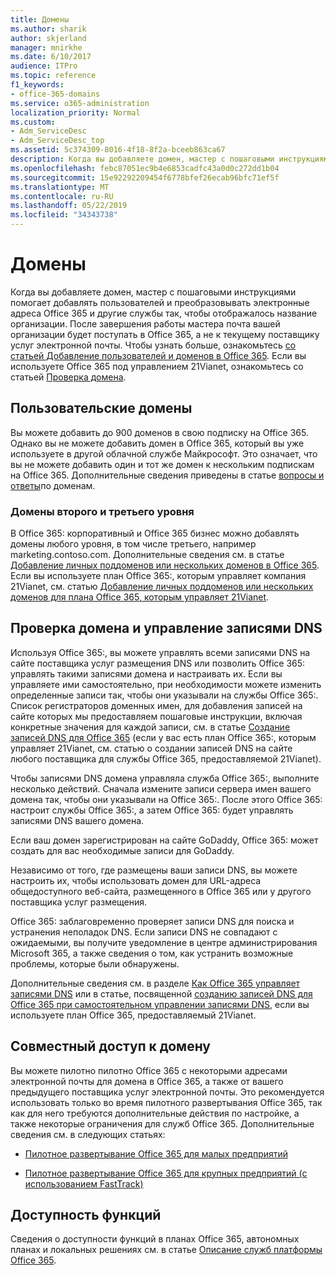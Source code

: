 ```yaml
---
title: Домены
ms.author: sharik
author: skjerland
manager: mnirkhe
ms.date: 6/10/2017
audience: ITPro
ms.topic: reference
f1_keywords:
- office-365-domains
ms.service: o365-administration
localization_priority: Normal
ms.custom:
- Adm_ServiceDesc
- Adm_ServiceDesc_top
ms.assetid: 5c374309-8016-4f18-8f2a-bceeb863ca67
description: Когда вы добавляете домен, мастер с пошаговыми инструкциями помогает добавлять пользователей и преобразовывать электронные адреса Office 365 и другие службы так, чтобы отображалось название организации. После завершения работы мастера почта вашей организации будет поступать в Office 365, а не к текущему поставщику услуг электронной почты. Чтобы узнать больше, ознакомьтесь со статьей Добавление пользователей и доменов в Office 365. Если вы используете Office 365 под управлением 21Vianet, ознакомьтесь со статьей Проверка домена.
ms.openlocfilehash: febc87051ec9b4e6853cadfc43a0d0c272dd1b04
ms.sourcegitcommit: 15e92292209454f6778bfef26ecab96bfc71ef5f
ms.translationtype: MT
ms.contentlocale: ru-RU
ms.lasthandoff: 05/22/2019
ms.locfileid: "34343738"
---
```

# <a name="domains"></a>Домены

Когда вы добавляете домен, мастер с пошаговыми инструкциями помогает добавлять пользователей и преобразовывать электронные адреса Office 365 и другие службы так, чтобы отображалось название организации. После завершения работы мастера почта вашей организации будет поступать в Office 365, а не к текущему поставщику услуг электронной почты. Чтобы узнать больше, ознакомьтесь [со статьей Добавление пользователей и доменов в Office 365](https://support.office.com/article/6383f56d-3d09-4dcb-9b41-b5f5a5efd611). Если вы используете Office 365 под управлением 21Vianet, ознакомьтесь со статьей [Проверка домена](http://go.microsoft.com/fwlink/?LinkID=733344&amp;clcid=0x409).
  
## <a name="custom-domains"></a>Пользовательские домены
<a name="BKMK_CustomDomains"> </a>

Вы можете добавить до 900 доменов в свою подписку на Office 365. Однако вы не можете добавить домен в Office 365, который вы уже используете в другой облачной службе Майкрософт. Это означает, что вы не можете добавить один и тот же домен к нескольким подпискам на Office 365. Дополнительные сведения приведены в статье [вопросы и ответы](https://support.office.com/en-us/article/Domains-FAQ-1272bad0-4bd4-4796-8005-67d6fb3afc5a)по доменам.
  
### <a name="second-and-third-level-domains"></a>Домены второго и третьего уровня
<a name="BKMK_SecondAndThirdLevelDomains"> </a>

В Office 365: корпоративный и Office 365 бизнес можно добавлять домены любого уровня, в том числе третьего, например marketing.contoso.com. Дополнительные сведения см. в статье [Добавление личных поддоменов или нескольких доменов в Office 365](http://go.microsoft.com/fwlink/?LinkID=733345&amp;clcid=0x409). Если вы используете план Office 365:, которым управляет компания 21Vianet, см. статью [Добавление личных поддоменов или нескольких доменов для плана Office 365, которым управляет 21Vianet](http://go.microsoft.com/fwlink/?LinkID=733346&amp;clcid=0x409).
  
## <a name="domain-verification-and-managing-dns-records"></a>Проверка домена и управление записями DNS
<a name="BKMK_ManagingDNSRecords"> </a>

Используя Office 365:, вы можете управлять всеми записями DNS на сайте поставщика услуг размещения DNS или позволить Office 365: управлять такими записями домена и настраивать их. Если вы управляете ими самостоятельно, при необходимости можете изменить определенные записи так, чтобы они указывали на службы Office 365:. Список регистраторов доменных имен, для добавления записей на сайте которых мы предоставляем пошаговые инструкции, включая конкретные значения для каждой записи, см. в статье [Создание записей DNS для Office 365](https://go.microsoft.com/fwlink/p/?LinkID=270173) (если у вас есть план Office 365:, которым управляет 21Vianet, см. статью о создании записей DNS на сайте любого поставщика для службы Office 365, предоставляемой 21Vianet). 
  
Чтобы записями DNS домена управляла служба Office 365:, выполните несколько действий. Сначала измените записи сервера имен вашего домена так, чтобы они указывали на Office 365:. После этого Office 365: настроит службы Office 365:, а затем Office 365: будет управлять записями DNS вашего домена.
  
Если ваш домен зарегистрирован на сайте GoDaddy, Office 365: может создать для вас необходимые записи для GoDaddy. 
  
Независимо от того, где размещены ваши записи DNS, вы можете настроить их, чтобы использовать домен для URL-адреса общедоступного веб-сайта, размещенного в Office 365 или у другого поставщика услуг размещения. 
  
Office 365: заблаговременно проверяет записи DNS для поиска и устранения неполадок DNS. Если записи DNS не совпадают с ожидаемыми, вы получите уведомление в центре администрирования Microsoft 365, а также сведения о том, как устранить возможные проблемы, которые были обнаружены.
  
Дополнительные сведения см. в разделе [Как Office 365 управляет записями DNS](https://go.microsoft.com/fwlink/p/?LinkID=270144) или в статье, посвященной [созданию записей DNS для Office 365 при самостоятельном управлении записями DNS](http://go.microsoft.com/fwlink/?LinkID=817326&amp;clcid=0x409), если вы используете план Office 365, предоставляемый 21Vianet.
  
## <a name="sharing-a-domain"></a>Совместный доступ к домену
<a name="BKMK_ManagingDNSRecords"> </a>

Вы можете пилотно пилотно Office 365 с некоторыми адресами электронной почты для домена в Office 365, а также от вашего предыдущего поставщика услуг электронной почты. Это рекомендуется использовать только во время пилотного развертывания Office 365, так как для него требуются дополнительные действия по настройке, а также некоторые ограничения для служб Office 365. Дополнительные сведения см. в следующих статьях:
  
- [Пилотное развертывание Office 365 для малых предприятий](https://support.office.com/article/39cee536-6a03-40cf-b9c1-f301bb6001d7)
    
- [Пилотное развертывание Office 365 для крупных предприятий (с использованием FastTrack)](https://fasttrack.office.com/onboard)
    
## <a name="feature-availability"></a>Доступность функций
<a name="BKMK_ManagingDNSRecords"> </a>

Сведения о доступности функций в планах Office 365, автономных планах и локальных решениях см. в статье [Описание служб платформы Office 365](https://technet.microsoft.com/en-us/library/office-365-platform-service-description.aspx).
  

